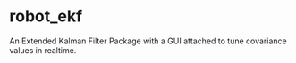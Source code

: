 # robot_ekf
An Extended Kalman Filter Package with a GUI attached to tune covariance values in realtime.
